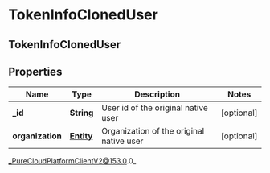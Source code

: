 # TokenInfoClonedUser

## TokenInfoClonedUser

## Properties

|Name | Type | Description | Notes|
|------------ | ------------- | ------------- | -------------|
| **_id** | **String** | User id of the original native user | [optional] |
| **organization** | [**Entity**](Entity) | Organization of the original native user | [optional] |



_PureCloudPlatformClientV2@153.0.0_
